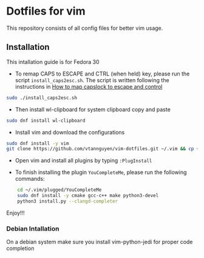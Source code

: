 # Dotfiles for vim
This repository consists of all config files for better vim usage.

## Installation
This intallation guide is for Fedora 30

* To remap CAPS to ESCAPE and CTRL (when held) key, please run the script `install_caps2esc.sh`. The script is written following the instructions in [How to map capslock to escape and control](http://nelsonware.com/blog/2019/04/30/how-to-map-caps-lock-to-escape-and-control-on-fedora-via-caps2esc.html)
```sh
sudo ./install_caps2esc.sh
```


* Then install wl-clipboard for system clipboard copy and paste
```sh
sudo dnf install wl-clipboard
```
 
* Install vim and download the configurations
```sh
sudo dnf install -y vim
git clone https://github.com/vtannguyen/vim-dotfiles.git ~/.vim && cp ~/.vim/.vimrc ~/
```

* Open vim and install all plugins by typing `:PlugInstall`

* To finish installing the plugin `YouCompleteMe`, please run the following commands:
```sh
    cd ~/.vim/plugged/YouCompleteMe
    sudo dnf install -y cmake gcc-c++ make python3-devel
    python3 install.py --clangd-completer
```

Enjoy!!!

### Debian Intallation

On a debian system make sure you install vim-python-jedi for proper code
completion
